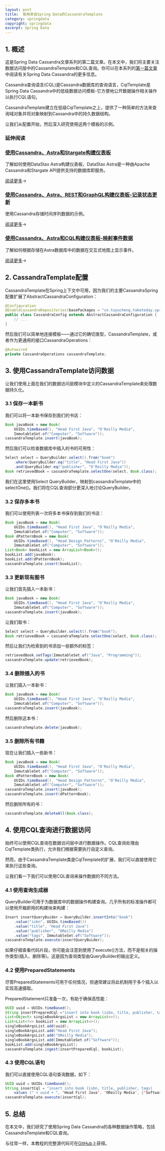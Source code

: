 ```yaml
---
layout: post
title:  使用来自Spring Data的CassandraTemplate
category: springdata
copyright: springdata
excerpt: Spring Data
---
```


## 1. 概述

这是Spring Data Cassandra文章系列的第二篇文章。在本文中，我们将主要关注数据访问层中的CassandraTemplate和CQL查询。你可以在本系列的[第一篇文章](https://www.baeldung.com/spring-data-cassandra-tutorial)中阅读有关Spring Data Cassandra的更多信息。

Cassandra查询语言(CQL)是Cassandra数据库的查询语言，CqlTemplate是Spring Data Cassandra中的低级数据访问模板-它方便地公开数据操作相关操作以执行CQL语句。

CassandraTemplate建立在低级CqlTemplate之上，提供了一种简单的方法来查询域对象并将对象映射到Cassandra中的持久数据结构。

让我们从配置开始，然后深入研究使用这两个模板的示例。

### 延伸阅读

### [使用Cassandra、Astra和Stargate构建仪表板](https://www.baeldung.com/cassandra-astra-stargate-dashboard)

了解如何使用DataStax Astra构建仪表板，DataStax Astra是一种由Apache Cassandra和Stargate API提供支持的数据库即服务。

[阅读更多](https://www.baeldung.com/cassandra-astra-stargate-dashboard)→

### [使用Cassandra、Astra、REST和GraphQL构建仪表板-记录状态更新](https://www.baeldung.com/cassandra-astra-rest-dashboard-updates)

使用Cassandra存储时间序列数据的示例。

[阅读更多](https://www.baeldung.com/cassandra-astra-rest-dashboard-updates)→

### [使用Cassandra、Astra和CQL构建仪表板-映射事件数据](https://www.baeldung.com/cassandra-astra-rest-dashboard-map)

了解如何根据存储在Astra数据库中的数据在交互式地图上显示事件。

[阅读更多](https://www.baeldung.com/cassandra-astra-rest-dashboard-map)→

## 2. CassandraTemplate配置

CassandraTemplate在Spring上下文中可用，因为我们的主要CassandraSpring配置扩展了AbstractCassandraConfiguration：

```java
@Configuration
@EnableCassandraRepositories(basePackages = "cn.tuyucheng.taketoday.spring.data.cassandra.repository")
public class CassandraConfig extends AbstractCassandraConfiguration {
    // ...
}
```

然后我们可以简单地连接模板——通过它的确切类型，CassandraTemplate，或者作为更通用的接口CassandraOperations：

```java
@Autowired
private CassandraOperations cassandraTemplate;
```

## 3. 使用CassandraTemplate访问数据

让我们使用上面在我们的数据访问层模块中定义的CassandraTemplate来处理数据持久化。

### 3.1 保存一本新书

我们可以将一本新书保存到我们的书店：

```java
Book javaBook = new Book(
    UUIDs.timeBased(), "Head First Java", "O'Reilly Media",
    ImmutableSet.of("Computer", "Software"));
cassandraTemplate.insert(javaBook);
```

然后我们可以检查数据库中插入的书的可用性：

```java
Select select = QueryBuilder.select().from("book")
    .where(QueryBuilder.eq("title", "Head First Java"))
    .and(QueryBuilder.eq("publisher", "O'Reilly Media"));
Book retrievedBook = cassandraTemplate.selectOne(select, Book.class);
```

我们在这里使用Select QueryBuilder，映射到cassandraTemplate中的selectOne()。我们将在CQL查询部分更深入地讨论QueryBuilder。

### 3.2 保存多本书

我们可以使用列表一次将多本书保存到我们的书店：

```java
Book javaBook = new Book(
    UUIDs.timeBased(), "Head First Java", "O'Reilly Media",
    ImmutableSet.of("Computer", "Software"));
Book dPatternBook = new Book(
    UUIDs.timeBased(), "Head Design Patterns", "O'Reilly Media",
    ImmutableSet.of("Computer", "Software"));
List<Book> bookList = new ArrayList<Book>();
bookList.add(javaBook);
bookList.add(dPatternBook);
cassandraTemplate.insert(bookList);
```

### 3.3 更新现有图书

让我们首先插入一本新书：

```java
Book javaBook = new Book(
    UUIDs.timeBased(), "Head First Java", "O'Reilly Media",
    ImmutableSet.of("Computer", "Software"));
cassandraTemplate.insert(javaBook);
```

让我们取书：

```java
Select select = QueryBuilder.select().from("book");
Book retrievedBook = cassandraTemplate.selectOne(select, Book.class);
```

然后让我们为检索到的书添加一些额外的标签：

```java
retrievedBook.setTags(ImmutableSet.of("Java", "Programming"));
cassandraTemplate.update(retrievedBook);
```

### 3.4 删除插入的书

让我们插入一本新书：

```java
Book javaBook = new Book(
    UUIDs.timeBased(), "Head First Java", "O'Reilly Media",
    ImmutableSet.of("Computer", "Software"));
cassandraTemplate.insert(javaBook);
```

然后删除这本书：

```java
cassandraTemplate.delete(javaBook);
```

### 3.5 删除所有书籍

现在让我们插入一些新书：

```java
Book javaBook = new Book(
    UUIDs.timeBased(), "Head First Java", "O'Reilly Media",
    ImmutableSet.of("Computer", "Software"));
Book dPatternBook = new Book(
    UUIDs.timeBased(), "Head Design Patterns", "O'Reilly Media", 
    ImmutableSet.of("Computer", "Software"));
cassandraTemplate.insert(javaBook);
cassandraTemplate.insert(dPatternBook);
```

然后删除所有的书：

```java
cassandraTemplate.deleteAll(Book.class);
```

## 4. 使用CQL查询进行数据访问

始终可以使用CQL查询在数据访问层中进行数据操作。CQL查询处理由CqlTemplate类执行，允许我们根据需要执行自定义查询。

然而，由于CassandraTemplate类是CqlTemplate的扩展，我们可以直接使用它来执行这些查询。

让我们看一下我们可以使用CQL查询来操作数据的不同方法。

### 4.1 使用查询生成器

QueryBuilder可用于为数据库中的数据操作构建查询。几乎所有的标准操作都可以使用开箱即用的构建块来构建：

```java
Insert insertQueryBuider = QueryBuilder.insertInto("book")
    .value("isbn", UUIDs.timeBased())
    .value("title", "Head First Java")
    .value("publisher", "OReilly Media")
    .value("tags", ImmutableSet.of("Software"));
cassandraTemplate.execute(insertQueryBuider);
```

如果仔细查看代码片段，你可能会注意到使用了execute()方法，而不是相关的操作类型(插入、删除等)。这是因为查询类型由QueryBuilder的输出定义。

### 4.2 使用PreparedStatements

尽管PreparedStatements可用于任何情况，但通常建议将此机制用于多个插入以实现高速摄取。

PreparedStatement只准备一次，有助于确保高性能：

```java
UUID uuid = UUIDs.timeBased();
String insertPreparedCql ="insert into book (isbn, title, publisher, tags) values (?, ?, ?, ?)";
List<Object> singleBookArgsList = new ArrayList<>();
List<List<?>> bookList = new ArrayList<>();
singleBookArgsList.add(uuid);
singleBookArgsList.add("Head First Java");
singleBookArgsList.add("OReilly Media");
singleBookArgsList.add(ImmutableSet.of("Software"));
bookList.add(singleBookArgsList);
cassandraTemplate.ingest(insertPreparedCql, bookList);
```

### 4.3 使用CQL语句

我们可以直接使用CQL语句查询数据，如下：

```java
UUID uuid = UUIDs.timeBased();
String insertCql = "insert into book (isbn, title, publisher, tags) 
    values (" + uuid + ", 'Head First Java', 'OReilly Media', {'Software'})";
cassandraTemplate.execute(insertCql);
```

## 5. 总结

在本文中，我们研究了使用Spring Data Cassandra的各种数据操作策略，包括CassandraTemplate和CQL查询。

与往常一样，本教程的完整源代码可在[GitHub](https://github.com/tuyucheng7/taketoday-tutorial4j/tree/master/spring-data-modules)上获得。